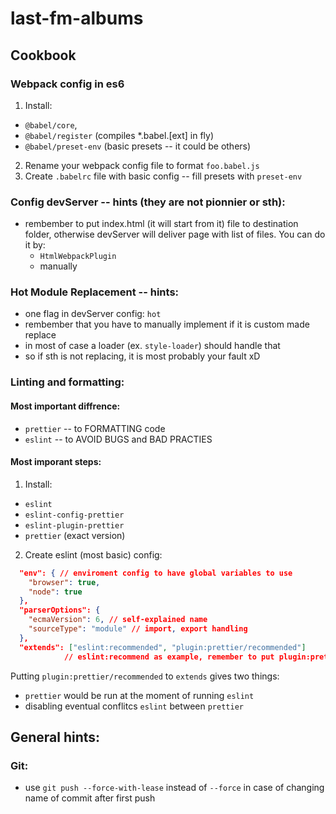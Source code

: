# last-fm-albums

## Cookbook

### Webpack config in es6
 1. Install:
   * `@babel/core`,
   * `@babel/register` (compiles *.babel.[ext] in fly)
   * `@babel/preset-env` (basic presets -- it could be others)
 2. Rename your webpack config file to format  `foo.babel.js`
 3. Create `.babelrc` file with basic config -- fill presets with `preset-env`

### Config devServer -- hints (they are not pionnier or sth):
 * rembember to put index.html (it will start from it) file to destination folder,
   otherwise devServer will deliver page with list of files. You can do it by:
    - `HtmlWebpackPlugin`
    - manually

### Hot Module Replacement -- hints:
 * one flag in devServer config: `hot`
 * rembember that you have to manually implement if it is custom made replace
 * in most of case a loader (ex. `style-loader`) should handle that
 * so if sth is not replacing, it is most probably your fault xD

### Linting and formatting:
 #### Most important diffrence:
 * `prettier` -- to FORMATTING code
 * `eslint` -- to AVOID BUGS and BAD PRACTIES

 #### Most imporant steps:
 1. Install:
   * `eslint`
   * `eslint-config-prettier`
   * `eslint-plugin-prettier`
   * `prettier` (exact version)
 2. Create eslint (most basic) config:
```json
  "env": { // enviroment config to have global variables to use
    "browser": true,
    "node": true
  },
  "parserOptions": {
    "ecmaVersion": 6, // self-explained name
    "sourceType": "module" // import, export handling
  },
  "extends": ["eslint:recommended", "plugin:prettier/recommended"]
            // eslint:recommend as example, remember to put plugin:prettier/recommended as last element
```
  Putting `plugin:prettier/recommended` to `extends` gives two things:
   - `prettier` would be run at the moment of running `eslint`
   - disabling eventual conflitcs `eslint` between `prettier`

## General hints:
### Git:
 * use `git push --force-with-lease` instead of `--force` in case of changing name of commit after first push
